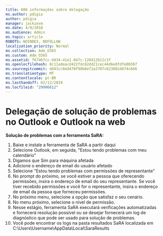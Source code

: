```yaml
---
title: 606 informações sobre delegação
ms.author: pdigia
author: pdigia
manager: jackiesm
ms.date: 4/9/2018
ms.audience: Admin
ms.topic: article
ROBOTS: NOINDEX, NOFOLLOW
localization_priority: Normal
ms.collection: Adm_O365
ms.custom: Adm_O365
ms.assetid: f67467cc-d434-41e1-847c-120412b12c3f
ms.openlocfilehash: 8c11adeacd422fdc82dd21cec44d6e8fdfe00307
ms.sourcegitcommit: dd43cc0a9470f98b8ef2a3787c823801d674c666
ms.translationtype: MT
ms.contentlocale: pt-BR
ms.lasthandoff: 02/12/2019
ms.locfileid: "29906612"
---
```

# <a name="troubleshooting-delegation-in-outlook-and-outlook-on-the-web"></a>Delegação de solução de problemas no Outlook e Outlook na web

**Solução de problemas com a ferramenta SaRA:**

1. Baixe e instale a ferramenta de SaRA a partir daqui
1. Selecione Outlook, em seguida, "Estou tendo problemas com meu calendário"
1. Digamos que Sim para máquina afetada
1. Adicione o endereço de email do usuário afetado
1. Selecione "Estou tendo problemas com permissões de representante"
1. No prompt do próximo, se você estiver a pessoa que oferecendo permissões, insira o endereço de email do seu representante. Se você tiver recebido permissões e você for o representante, insira o endereço de email da pessoa que forneceu permissões.
1. No próximo menu, selecione a opção que satisfaz o seu cenário. 
1. No menu próximo, selecione o nível de permissão.
1. Nesse estágio, ferramenta SaRA executará verificações automatizadas e fornecerá resolução possível ou se desejar fornecerá um log de diagnóstico que pode ser usado para solução de problemas.
1. Você pode encontrar os logs na pasta resultados SaRA localizada em C:\Users\Username\AppData\Local\SaraResults